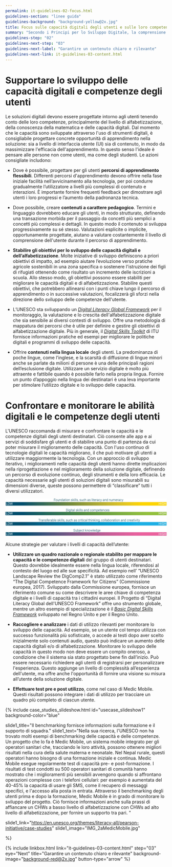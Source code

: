 ```yaml
---
permalink: it-guidelines-02-focus.html
guidelines-section: "linee guida"
guidelines-background: "background-yellow@2x.jpg"
title: Focus sulle capacità digitali degli utenti e sulle loro competenze.
summary: "Secondo i Principi per lo Sviluppo Digitale, la comprensione dei livelli di accesso e di comfort degli utenti con la tecnologia è fondamentale per progettare soluzioni appropriate per loro. L'UNESCO ritiene che gli sforzi in tal senso non siano stati finora sufficientemente approfonditi. Nel contesto di una crescente necessità di capacità e competenze digitali, e riconoscendo che la loro mancanza costituisce un ostacolo principale all'inclusione digitale, l'approccio allo sviluppo e le capacità di misurazione devono essere più rigorose. Per ottenere una maggior efficacia, l'UNESCO consiglia di supportare l'avanzamento di capacità e di competenze digitali degli utenti attraverso l'analisi comparativa e il monitoraggio."
guidelines-step: "02"
guidelines-next-step: "03"
guidelines-next-label: "Garantire un contenuto chiaro e rilevante"
guidelines-next-link: it-guidelines-03-content.html
---
```



# Supportare lo sviluppo delle capacità digitali e competenze degli utenti

Le soluzioni digitali devono essere progettate intorno agli utenti tenendo conto delle loro competenze, principalmente del livello di alfabetizzazione, della conoscenza della matematica e delle capacità digitali. Dal momento che le capacità sono sviluppate attraverso l'uso di strumenti digitali, è consigliabile progettare concrete opportunità di apprendimento nella soluzione: sia a livello di interfaccia utente (UI) sia di contenuto, in modo da massimizzare l'efficacia dell'apprendimento.
In questo senso l'ideale è pensare alle persone non come utenti, ma come degli studenti.
Le azioni consigliate includono:


- Dove è possibile, progettare per gli utenti **percorsi di apprendimento flessibili**. Differenti percorsi d'apprendimento devono offrire nella fase iniziale facilità nell’avvicinamento alla tecnologia, per poi condurre gradualmente l’utilizzatore a livelli più complessi di contenuto e interazioni. Ѐ importante fornire frequenti feedback per dimostrare agli utenti i loro progressi e l’aumento della padronanza tecnica.

- Dove possibile, creare **contenuti a carattere pedagogico**. Termini e linguaggio dovrebbero educare gli utenti, in modo strutturato, definendo una transazione morbida per il passaggio da concetti più semplici a concetti più complessi e dettagli. In questo modo il contenuto si sviluppa progressivamente su sé stesso. Valutazioni esplicite o implicite, opportunamente progettate, aiutano a valutare costantemente il livello di comprensione dell'utente durante il percorso di apprendimento.

- **Stabilire gli obiettivi per lo sviluppo delle capacità digitali e dell’alfabetizzazione**. Molte iniziative di sviluppo definiscono a priori obiettivi di impatto, ad esempio aiutare l’evoluzione verso pratiche agricole sostenibili in una zona specifica o sostenere l'istruzione dei figli di rifugiati ottenendo come risultato un incremento delle iscrizioni a scuola. Allo stesso modo, gli obiettivi possono essere stabiliti per migliorare le capacità digitali e di alfabetizzazione. Stabilire questi obiettivi, che potrebbero allinearsi con i punti chiave lungo il percorso di apprendimento o in successive valutazioni, focalizzerà gli sforzi nella direzione dello sviluppo delle competenze dell'utente.

- L’UNESCO sta sviluppando un [_Digital Literacy Global Framework_](https://gemreportunesco.wordpress.com/2018/03/19/a-global-framework-to-measure-digital-literacy/) per il monitoraggio, la valutazione e lo crescita dell'alfabetizzazione digitale che sia sensibile ai diversi contesti di sviluppo. Offre una metodologia di mappatura dei percorsi che è utile per definire e gestire gli obiettivi di alfabetizzazione digitale. Più in generale, il [_Digital Skills Toolkit_](https://www.decentjobsforyouth.org/wordpress/wp-content/uploads/2018/04/Digital-Skills-Toolkit.pdf) di ITU fornisce informazioni pratiche ed esempi per migliorare le politiche digitali e programmi di sviluppo delle capacità. 

- Offrire **contenuti nella lingua locale** degli utenti. La predominanza di poche lingue, come l’inglese, e la scarsità di diffusione di lingue minori anche se parlate da milioni di persone è una delle principali ragioni dell’esclusione digitale. Utilizzare un servizio digitale è molto più attraente e fattibile quando è possibile farlo nella propria lingua. Fornire un punto d’appoggio nella lingua dei destinatari è una leva importante per stimolare l’utilizzo digitale e lo sviluppo delle capacità.

# Confrontare e monitorare le abilità digitali e le competenze degli utenti

L'UNESCO raccomanda di misurare e confrontare le capacità e le competenze digitali degli utenti destinatari. Ciò consente alle app e ai servizi di soddisfare gli utenti e di stabilire una punto di partenza da cui poter misurare il miglioramento delle capacità. Con l'uso continuo di tecnologie digitali le capacità migliorano, il che può motivare gli utenti a utilizzare maggiormente la tecnologia. Con un approccio di sviluppo iterativo, i miglioramenti nelle capacità degli utenti hanno dirette implicazioni nella riprogettazione e nel miglioramento della soluzione digitale, definendo un percorso di evoluzione continuo, degli strumenti e della loro efficacia.
Le capacità necessarie agli utenti di soluzioni digitali sono misurabili su dimensioni diverse, queste possono permettere di “classificare” tutti i diversi utilizzatori.

![image description](/images/spectrum.jpg)


Alcune strategie per valutare i livelli di capacità dell’utente:

- **Utilizzare un quadro nazionale o regionale stabilito per mappare le capacità e le competenze digitali** del gruppo di utenti destinatari. Questo dovrebbe idealmente essere nella lingua locale, riferendosi al contesto del luogo ed alle sue specificità. Ad esempio nell’ “UNESCO Landscape Review the DigComp2.1” è stato utilizzato come riferimento “The Digital Competence Framework for Citizens” (Commissione europea, 2017). Sviluppato dalla Commissione europea, fornisce un riferimento comune su come descrivere le aree chiave di competenza digitale e i livelli di capacità tra i cittadini europei.  Il Progetto di “Digital Literacy Global dell'UNESCO Framework” offre uno strumento globale, mentre un altro esempio di specializzazione è il  [_Basic Digital Skills Framework_](https://www.tpdegrees.com/tech-partnership-legacy/) sviluppato nel Regno Unito e per il Regno Unito.

- **Raccogliere e analizzare** i dati di utilizzo rilevanti per monitorare lo sviluppo delle capacità. Ad esempio, se un utente col tempo utilizza con successo funzionalità più sofisticate, o accede ai testi dopo aver scelto inizialmente solo contenuti audio, questo può indicare un aumento delle capacità digitali e/o di alfabetizzazione. Monitorare lo sviluppo delle capacità in questo modo non deve essere un compito oneroso, a condizione che il sistema sia stato progettato bene fin dall’inizio. Può essere necessario richiedere agli utenti di registrarsi per personalizzare l'esperienza. Questo aggiunge un livello di complessità all’esperienza dell'utente, ma offre anche l'opportunità di fornire una visione su misura all’utente della soluzione digitale.

- **Effettuare test pre e post utilizzo**, come nel caso di Medic Mobile. Questi risultati possono integrare i dati di utilizzo per tracciare un quadro più completo di ciascun utente.

{% include case_studies_slideshow.html
id="usecase_slideshow1"
background-color="blue"

slide1_title="Il benchmarking fornisce informazioni sulla formazione e il supporto di squadra."
slide1_text="Nella sua ricerca, l'UNESCO non ha trovato molti esempi di benchmarking delle capacità e delle competenze. Un progetto che lo fa è Medic Mobile, un sistema mobile integrato per  gli operatori sanitari che, tracciando le loro attività, possono ottenere migliori risultati nella cura della salute materna e neonatale. Nel Nepal rurale, questi operatori hanno bisogno di una formazione iniziale e continua.
Medic Mobile esegue regolarmente test di capacità pre- e post-formazione. I risultati di test condotti su 500 operatori sanitari di comunità hanno mostrato che i miglioramenti più sensibili avvengono quando si affrontano operazioni complesse con i telefoni cellulari: per esempio è aumentata del 40-45% la capacità di usare gli SMS, come il recupero di messaggi specifici, e l'accesso alla posta in entrata.
Attraverso il benchmarking degli utenti prima e dopo la formazione, Medic Mobile è in grado di monitorare lo sviluppo del progetto. Ciò fornisce informazioni anche sulla prassi di affiancare un CHWs a basso livello di alfabetizzazione con CHWs ad alto livello di alfabetizzazione, per fornire un supporto tra pari.
"

slide1_link="https://en.unesco.org/themes/literacy-all/pearson-initiative/case-studies"
slide1_image="IMG_2aMedicMobile.jpg"

%}

{% include linkbox.html
link="it-guidelines-03-content.html"
step="03"
eye="Next"
title="Garantire un contenuto chiaro e rilevante"
background-image="background-red@2x.jpg"
button-type="arrow"
%}
